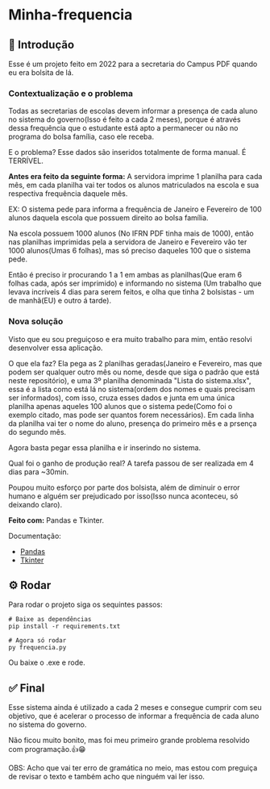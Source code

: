 # Minha-frequencia
## 📖 Introdução
Esse é um projeto feito em 2022 para a secretaria do Campus PDF quando eu era bolsita de lá.

### Contextualização e o problema
Todas as secretarias de escolas devem informar a presença de cada aluno no sistema do governo(Isso é feito a cada 2 meses), porque é através dessa frequência que o estudante está apto a permanecer ou não no programa do bolsa família, caso ele receba.

E o problema? Esse dados são inseridos totalmente de forma manual. É TERRÍVEL.

**Antes era feito da seguinte forma:**
A servidora imprime 1 planilha para cada mês, em cada planilha vai ter todos os alunos matriculados na escola e sua respectiva frequência daquele mês.

EX:
O sistema pede para informa a frequência de Janeiro e Fevereiro de 100 alunos daquela escola que possuem direito ao bolsa família.

Na escola possuem 1000 alunos (No IFRN PDF tinha mais de 1000), então nas planilhas imprimidas pela a servidora de Janeiro e Fevereiro vão ter 1000 alunos(Umas 6 folhas), mas só preciso daqueles 100 que o sistema pede.

Então é preciso ir procurando 1 a 1 em ambas as planilhas(Que eram 6 folhas cada, após ser imprimido) e informando no sistema (Um trabalho que levava incríveis 4 dias para serem feitos, e olha que tinha 2 bolsistas - um de manhã(EU) e outro á tarde).

### Nova solução
Visto que eu sou preguiçoso e era muito trabalho para mim, então resolvi desenvolver essa aplicação.

O que ela faz? Ela pega as 2 planilhas geradas(Janeiro e Fevereiro, mas que podem ser qualquer outro mês ou nome, desde que siga o padrão que está neste repositório), e uma 3º planilha denominada "Lista do sistema.xlsx", essa é a lista como está lá no sistema(ordem dos nomes e quais precisam ser informados), com isso, cruza esses dados e junta em uma única planilha apenas aqueles 100 alunos que o sistema pede(Como foi o exemplo citado, mas pode ser quantos forem necessários). Em cada linha da planilha vai ter o nome do aluno, presença do primeiro mês e a prsença do segundo mês.

Agora basta pegar essa planilha e ir inserindo no sistema.

Qual foi o ganho de produção real? A tarefa passou de ser realizada em 4 dias para ~30min.

Poupou muito esforço por parte dos bolsista, além de diminuir o error humano e alguém ser prejudicado por isso(Isso nunca aconteceu, só deixando claro).

**Feito com:** Pandas e Tkinter.

Documentação:

- [Pandas](https://pandas.pydata.org/)
- [Tkinter](https://docs.python.org/3/library/tkinter.html)

## ⚙️ Rodar

Para rodar o projeto siga os sequintes passos:

```shell
# Baixe as dependências
pip install -r requirements.txt

# Agora só rodar
py frequencia.py
```

Ou baixe o .exe e rode.

## ✅ Final

Esse sistema ainda é utilizado a cada 2 meses e consegue cumprir com seu objetivo, que é acelerar o processo de informar a frequência de cada aluno no sistema do governo.

Não ficou muito bonito, mas foi meu primeiro grande problema resolvido com programação.👍😁

OBS: Acho que vai ter erro de gramática no meio, mas estou com preguiça de revisar o texto e também acho que ninguém vai ler isso.